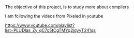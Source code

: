 The objective of this project, is to study more about compilers

I am following the videos from Pixeled in youtube

https://www.youtube.com/playlist?list=PLUDlas_Zy_qC7c5tCgTMYq2idyyT241qs
